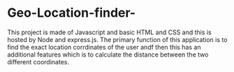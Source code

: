 # Geo-Location-finder-
This project is made of Javascript and basic HTML and CSS and this is hosted by Node and express.js. The primary function of this application is to find the exact location corrdinates of the user andf then this has an additional features which is to calculate the distance between the two different coordinates.
